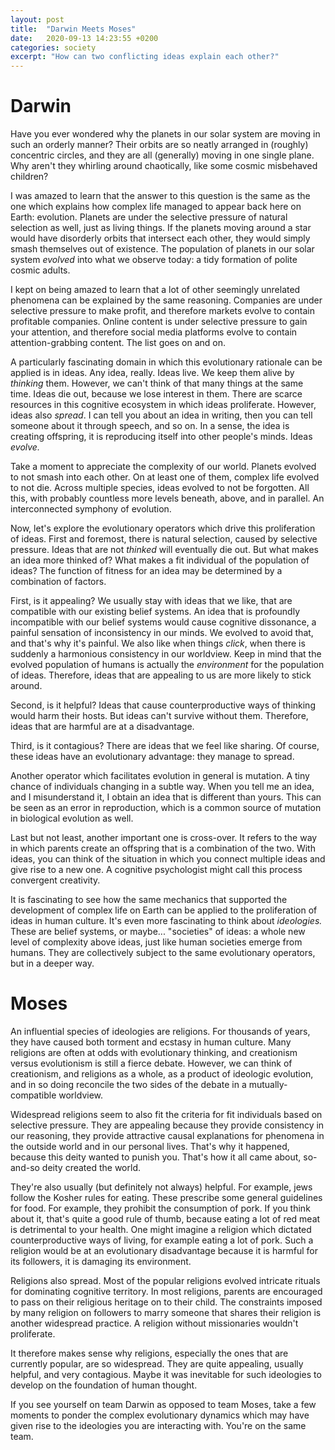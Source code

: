 ```yaml
---
layout: post
title:  "Darwin Meets Moses"
date:   2020-09-13 14:23:55 +0200
categories: society
excerpt: "How can two conflicting ideas explain each other?"
---
```

# Darwin

Have you ever wondered why the planets in our solar system are moving in such an orderly manner? Their orbits are so neatly arranged in (roughly) concentric circles, and they are all (generally) moving in one single plane. Why aren't they whirling around chaotically, like some cosmic misbehaved children?

I was amazed to learn that the answer to this question is the same as the one which explains how complex life managed to appear back here on Earth: evolution. Planets are under the selective pressure of natural selection as well, just as living things. If the planets moving around a star would have disorderly orbits that intersect each other, they would simply smash themselves out of existence. The population of planets in our solar system *evolved* into what we observe today: a tidy formation of polite cosmic adults.

I kept on being amazed to learn that a lot of other seemingly unrelated phenomena can be explained by the same reasoning. Companies are under selective pressure to make profit, and therefore markets evolve to contain profitable companies. Online content is under selective pressure to gain your attention, and therefore social media platforms evolve to contain attention-grabbing content. The list goes on and on.

A particularly fascinating domain in which this evolutionary rationale can be applied is in ideas. Any idea, really. Ideas live. We keep them alive by *thinking* them. However, we can't think of that many things at the same time. Ideas die out, because we lose interest in them. There are scarce resources in this cognitive ecosystem in which ideas proliferate. However, ideas also *spread*. I can tell you about an idea in writing, then you can tell someone about it through speech, and so on. In a sense, the idea is creating offspring, it is reproducing itself into other people's minds. Ideas *evolve.*

Take a moment to appreciate the complexity of our world. Planets evolved to not smash into each other. On at least one of them, complex life evolved to not die. Across multiple species, ideas evolved to not be forgotten. All this, with probably countless more levels beneath, above, and in parallel. An interconnected symphony of evolution.

Now, let's explore the evolutionary operators which drive this proliferation of ideas. First and foremost, there is natural selection, caused by selective pressure. Ideas that are not *thinked* will eventually die out. But what makes an idea more thinked of? What makes a fit individual of the population of ideas? The function of fitness for an idea may be determined by a combination of factors.

First, is it appealing? We usually stay with ideas that we like, that are compatible with our existing belief systems. An idea that is profoundly incompatible with our belief systems would cause cognitive dissonance, a painful sensation of inconsistency in our minds. We evolved to avoid that, and that's why it's painful. We also like when things *click*, when there is suddenly a harmonious consistency in our worldview. Keep in mind that the evolved population of humans is actually the *environment* for the population of ideas. Therefore, ideas that are appealing to us are more likely to stick around.

Second, is it helpful? Ideas that cause counterproductive ways of thinking would harm their hosts. But ideas can't survive without them. Therefore, ideas that are harmful are at a disadvantage. 

Third, is it contagious? There are ideas that we feel like sharing. Of course, these ideas have an evolutionary advantage: they manage to spread.

Another operator which facilitates evolution in general is mutation. A tiny chance of individuals changing in a subtle way. When you tell me an idea, and I misunderstand it, I obtain an idea that is different than yours. This can be seen as an error in reproduction, which is a common source of mutation in biological evolution as well.

Last but not least, another important one is cross-over. It refers to the way in which parents create an offspring that is a combination of the two. With ideas, you can think of the situation in which you connect multiple ideas and give rise to a new one. A cognitive psychologist might call this process convergent creativity.

It is fascinating to see how the same mechanics that supported the development of complex life on Earth can be applied to the proliferation of ideas in human culture. It's even more fascinating to think about *ideologies.* These are belief systems, or maybe... "societies" of ideas: a whole new level of complexity above ideas, just like human societies emerge from humans. They are collectively subject to the same evolutionary operators, but in a deeper way.

# Moses

An influential species of ideologies are religions. For thousands of years, they have caused both torment and ecstasy in human culture. Many religions are often at odds with evolutionary thinking, and creationism versus evolutionism is still a fierce debate. However, we can think of creationism, and religions as a whole, as a product of ideologic evolution, and in so doing reconcile the two sides of the debate in a mutually-compatible worldview.

Widespread religions seem to also fit the criteria for fit individuals based on selective pressure. They are appealing because they provide consistency in our reasoning, they provide attractive causal explanations for phenomena in the outside world and in our personal lives. That's why it happened, because this deity wanted to punish you. That's how it all came about, so-and-so deity created the world.

They're also usually (but definitely not always) helpful. For example, jews follow the Kosher rules for eating. These prescribe some general guidelines for food. For example, they prohibit the consumption of pork. If you think about it, that's quite a good rule of thumb, because eating a lot of red meat is detrimental to your health. One might imagine a religion which dictated counterproductive ways of living, for example eating a lot of pork. Such a religion would be at an evolutionary disadvantage because it is harmful for its followers, it is damaging its environment.

Religions also spread. Most of the popular religions evolved intricate rituals for dominating cognitive territory. In most religions, parents are encouraged to pass on their religious heritage on to their child. The constraints imposed by many religion on followers to marry someone that shares their religion is another widespread practice. A religion without missionaries wouldn't proliferate.

It therefore makes sense why religions, especially the ones that are currently popular, are so widespread. They are quite appealing, usually helpful, and very contagious. Maybe it was inevitable for such ideologies to develop on the foundation of human thought.

If you see yourself on team Darwin as opposed to team Moses, take a few moments to ponder the complex evolutionary dynamics which may have given rise to the ideologies you are interacting with. You're on the same team.